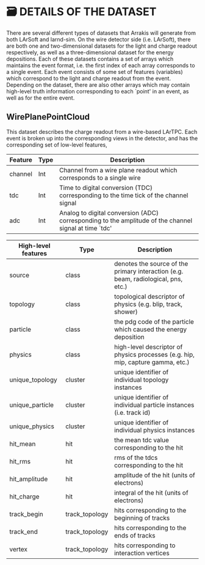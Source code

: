 # 🗃️ **DETAILS OF THE DATASET**

There are several different types of datasets that Arrakis will generate from both LArSoft and larnd-sim.  On the wire detector side (i.e. LArSoft), there are both one and two-dimensional datasets for the light and charge readout respectively, as well as a three-dimensional dataset for the energy depositions.  Each of these datasets contains a set of arrays which maintains the event format, i.e. the first index of each array corresponds to a single event.  Each event consists of some set of features (variables) which correspond to the light and charge readout from the event.  Depending on the dataset, there are also other arrays which may contain high-level truth information corresponding to each `point' in an event, as well as for the entire event.

## WirePlanePointCloud
This dataset describes the charge readout from a wire-based LArTPC.  Each event is broken up into the corresponding views in the detector, and has the corresponding set of low-level features,

| Feature | Type | Description |
| ------- | ---- | ----------- |
| channel | Int | Channel from a wire plane readout which corresponds to a single wire | 
| tdc | Int | Time to digital conversion (TDC) corresponding to the time tick of the channel signal |
| adc | Int | Analog to digital conversion (ADC) corresponding to the amplitude of the channel signal at time `tdc' |


| High-level features | Type | Description|
| ------- | ---- | ----------- |
| source | class | denotes the source of the primary interaction (e.g. beam, radiological, pns, etc.) |
| topology | class | topological descriptor of physics (e.g. blip, track, shower) |
| particle | class | the pdg code of the particle which caused the energy deposition |
| physics | class | high-level descriptor of physics processes (e.g. hip, mip, capture gamma, etc.) |
| unique_topology | cluster | unique identifier of individual topology instances |
| unique_particle | cluster | unique identifier of individual particle instances (i.e. track id) |
| unique_physics | cluster | unique identifier of individual physics instances |
| hit_mean | hit | the mean tdc value corresponding to the hit |
| hit_rms | hit | rms of the tdcs corresponding to the hit |
| hit_amplitude | hit | amplitude of the hit (units of electrons) |
| hit_charge | hit | integral of the hit (units of electrons) |
| track_begin | track_topology | hits corresponding to the beginning of tracks |
| track_end | track_topology | hits corresponding to the ends of tracks |
| vertex | track_topology | hits corresponding to interaction vertices |


